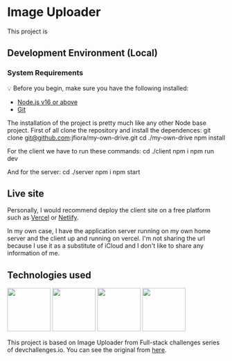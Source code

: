 # Image Uploader

This project is 

## Development Environment (Local)

### System Requirements

:bulb: Before you begin, make sure you have the following installed:

- [Node.js v16 or above](https://nodejs.org/en/download/)
- [Git](https://git-scm.com/book/en/v2/Getting-Started-Installing-Git/)

The installation of the project is pretty much like any other Node base project. First of all clone the repository and install the dependences:
        git clone git@github.com:jfiora/my-own-drive.git
        cd ./my-own-drive
        npm install

For the client we have to run these commands:
        cd ./client
        npm i
        npm run dev
    
And for the server:
        cd ./server
        npm i
        npm start
    
 ## Live site
 
Personally, I would recommend deploy the client site on a free platform such as [Vercel](https://vercel.com/) or [Netlify](https://www.netlify.com/).

In my own case, I have the application server running on my own home server and the client up and running on vercel. I'm not sharing the url because I use it as a substitute of iCloud and I don't like to share any information of me.

## Technologies used
<p float="left">
    <img src="https://upload.wikimedia.org/wikipedia/commons/thumb/f/f1/Vitejs-logo.svg/1039px-Vitejs-logo.svg.png" width="100">
    <img src="https://upload.wikimedia.org/wikipedia/commons/thumb/4/47/React.svg/1200px-React.svg.png" width="100">
    <img src="https://seeklogo.com/images/N/nodejs-logo-FBE122E377-seeklogo.com.png" width="100">
    <img src="https://zustand-demo.pmnd.rs/favicon.ico" width="100">
</p>

This project is based on Image Uploader from Full-stack challenges series of devchallenges.io. You can see the original from [here](https://devchallenges.io/challenges/O2iGT9yBd6xZBrOcVirx).

